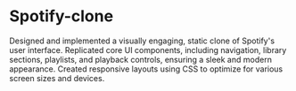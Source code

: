 # Spotify-clone
Designed and implemented a visually engaging, static clone of Spotify's user interface. Replicated core UI components, including navigation, library sections, playlists, and playback controls, ensuring a sleek and modern appearance. Created responsive layouts using CSS to optimize for various screen sizes and devices.
